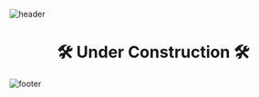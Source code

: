 ![header](https://capsule-render.vercel.app/api?type=Slice&color=2A4C8E&height=150&section=header&text=🚀%202PANDI'S%20SPACE%20✨&fontAlign=50&fontAlignY=36&fontColor=F9F871&fontSize=35&desc=🌝&descAlign=92&descAlignY=9&descSize=105&rotate=10&animation=twinkling)


<div align=center><h1>🛠 Under Construction 🛠</h1></div>



![footer](https://capsule-render.vercel.app/api?type=slice&color=5756A0&height=120&section=footer)

<!--스타일 적용이 안된다..ㅠㅠ 

<div align=center style="font-size:40px;font-weight:bold;font-family:monospace;color:#F9F871;background-color:#A10038">Under Construction🛠</div>

<div style="display:none">
<div align=center><h3>✨ 2pandi ✨</h3></div>

I'm dreaming to be a front-end developer who enjoys struggle to solve the problem.🌱

</div>

-->
